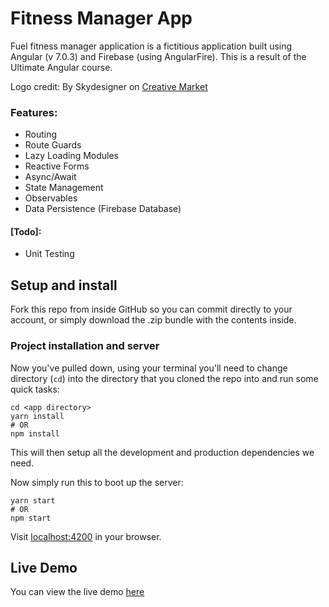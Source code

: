 # Fitness Manager App

Fuel fitness manager application is a fictitious application built using Angular (v 7.0.3) and Firebase (using AngularFire). This is a result of the Ultimate Angular course.

Logo credit: By Skydesigner on [Creative Market](https://creativemarket.com/Skydesigner.me/1738435-Fitness-Logo-Strong)

### Features:

- Routing
- Route Guards
- Lazy Loading Modules
- Reactive Forms
- Async/Await
- State Management
- Observables
- Data Persistence (Firebase Database)

#### [Todo]:

- Unit Testing

## Setup and install

Fork this repo from inside GitHub so you can commit directly to your account, or simply download the .zip bundle with the contents inside.

### Project installation and server

Now you've pulled down, using your terminal you'll need to change directory (`cd`) into the directory that you cloned the repo into and run some quick tasks:

```
cd <app directory>
yarn install
# OR
npm install
```

This will then setup all the development and production dependencies we need.

Now simply run this to boot up the server:

```
yarn start
# OR
npm start
```

Visit [localhost:4200](localhost:4200) in your browser.

## Live Demo

You can view the live demo [here]()
